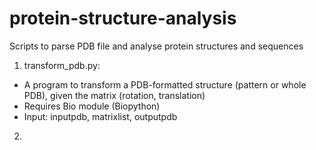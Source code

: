 # protein-structure-analysis
Scripts to parse PDB file and analyse protein structures and sequences

1) transform_pdb.py: 
  - A program to transform a PDB-formatted structure (pattern or whole PDB), given the matrix (rotation, translation)
  - Requires Bio module (Biopython)
  - Input: inputpdb, matrixlist, outputpdb
  
2) 
